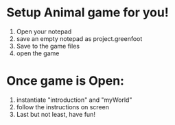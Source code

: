 # Setup Animal game for you!

1. Open your notepad 
2. save an empty notepad as project.greenfoot
3. Save to the game files
4. open the game


# Once game is Open:
1. instantiate "introduction" and "myWorld"
2. follow the instructions on screen
3. Last but not least, have fun!

